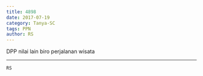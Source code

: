 ```yaml
---
title: 4898
date: 2017-07-19
category: Tanya-SC
tags: PPN
author: RS
---
```


DPP nilai lain biro perjalanan wisata

---



`RS`
